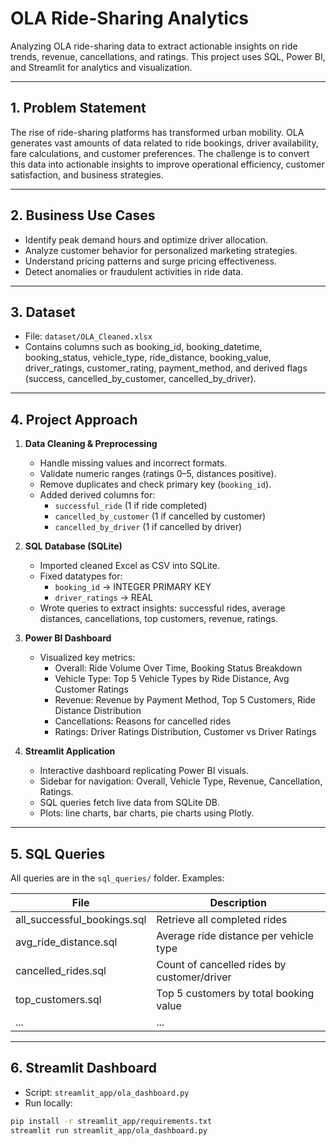 # OLA Ride-Sharing Analytics

Analyzing OLA ride-sharing data to extract actionable insights on ride trends, revenue, cancellations, and ratings. This project uses SQL, Power BI, and Streamlit for analytics and visualization.

---

## **1. Problem Statement**
The rise of ride-sharing platforms has transformed urban mobility. OLA generates vast amounts of data related to ride bookings, driver availability, fare calculations, and customer preferences. The challenge is to convert this data into actionable insights to improve operational efficiency, customer satisfaction, and business strategies.

---

## **2. Business Use Cases**
- Identify peak demand hours and optimize driver allocation.
- Analyze customer behavior for personalized marketing strategies.
- Understand pricing patterns and surge pricing effectiveness.
- Detect anomalies or fraudulent activities in ride data.

---

## **3. Dataset**
- File: `dataset/OLA_Cleaned.xlsx`
- Contains columns such as booking_id, booking_datetime, booking_status, vehicle_type, ride_distance, booking_value, driver_ratings, customer_rating, payment_method, and derived flags (success, cancelled_by_customer, cancelled_by_driver).

---

## **4. Project Approach**

1. **Data Cleaning & Preprocessing**
   - Handle missing values and incorrect formats.
   - Validate numeric ranges (ratings 0–5, distances positive).
   - Remove duplicates and check primary key (`booking_id`).
   - Added derived columns for:
     - `successful_ride` (1 if ride completed)
     - `cancelled_by_customer` (1 if cancelled by customer)
     - `cancelled_by_driver` (1 if cancelled by driver)

2. **SQL Database (SQLite)**
   - Imported cleaned Excel as CSV into SQLite.
   - Fixed datatypes for:
     - `booking_id` → INTEGER PRIMARY KEY
     - `driver_ratings` → REAL
   - Wrote queries to extract insights: successful rides, average distances, cancellations, top customers, revenue, ratings.

3. **Power BI Dashboard**
   - Visualized key metrics:
     - Overall: Ride Volume Over Time, Booking Status Breakdown
     - Vehicle Type: Top 5 Vehicle Types by Ride Distance, Avg Customer Ratings
     - Revenue: Revenue by Payment Method, Top 5 Customers, Ride Distance Distribution
     - Cancellations: Reasons for cancelled rides
     - Ratings: Driver Ratings Distribution, Customer vs Driver Ratings

4. **Streamlit Application**
   - Interactive dashboard replicating Power BI visuals.
   - Sidebar for navigation: Overall, Vehicle Type, Revenue, Cancellation, Ratings.
   - SQL queries fetch live data from SQLite DB.
   - Plots: line charts, bar charts, pie charts using Plotly.

---

## **5. SQL Queries**
All queries are in the `sql_queries/` folder. Examples:

| File | Description |
|------|-------------|
| all_successful_bookings.sql | Retrieve all completed rides |
| avg_ride_distance.sql | Average ride distance per vehicle type |
| cancelled_rides.sql | Count of cancelled rides by customer/driver |
| top_customers.sql | Top 5 customers by total booking value |
| ... | ... |

---

## **6. Streamlit Dashboard**
- Script: `streamlit_app/ola_dashboard.py`
- Run locally:

```bash
pip install -r streamlit_app/requirements.txt
streamlit run streamlit_app/ola_dashboard.py
